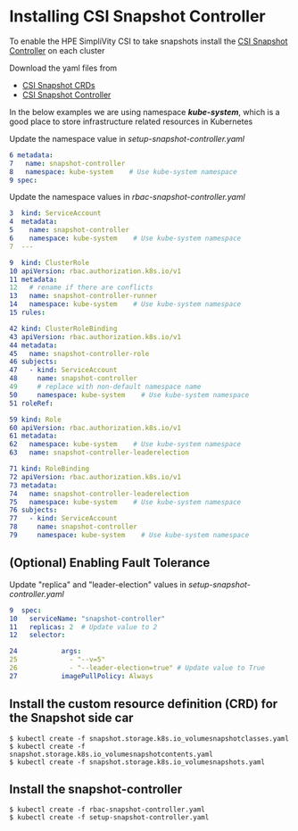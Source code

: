 <!-- markdownlint-disable MD014 -->
# Installing CSI Snapshot Controller

To enable the HPE SimpliVity CSI to take snapshots install the [CSI Snapshot Controller](https://github.com/kubernetes-csi/external-snapshotter) on each cluster

Download the yaml files from

- [CSI Snapshot CRDs](https://github.com/kubernetes-csi/external-snapshotter/tree/master/config/crd)
- [CSI Snapshot Controller](https://github.com/kubernetes-csi/external-snapshotter/tree/master/deploy/kubernetes/snapshot-controller)

In the below examples we are using namespace ***kube-system***, which is a good place to store infrastructure related resources in Kubernetes

Update the namespace value in *setup-snapshot-controller.yaml*

```yaml
6 metadata:
7   name: snapshot-controller
8   namespace: kube-system    # Use kube-system namespace
9 spec:
```

Update the namespace values in *rbac-snapshot-controller.yaml*

```yaml
3  kind: ServiceAccount
4  metadata:
5    name: snapshot-controller
6    namespace: kube-system    # Use kube-system namespace
7  ---
```

```yaml
9  kind: ClusterRole
10 apiVersion: rbac.authorization.k8s.io/v1
11 metadata:
12   # rename if there are conflicts
13   name: snapshot-controller-runner
14   namespace: kube-system    # Use kube-system namespace
15 rules:
```

```yaml
42 kind: ClusterRoleBinding
43 apiVersion: rbac.authorization.k8s.io/v1
44 metadata:
45   name: snapshot-controller-role
46 subjects:
47   - kind: ServiceAccount
48     name: snapshot-controller
49     # replace with non-default namespace name
50     namespace: kube-system    # Use kube-system namespace
51 roleRef:
```

```yaml
59 kind: Role
60 apiVersion: rbac.authorization.k8s.io/v1
61 metadata:
62   namespace: kube-system    # Use kube-system namespace
63   name: snapshot-controller-leaderelection
```

```yaml
71 kind: RoleBinding
72 apiVersion: rbac.authorization.k8s.io/v1
73 metadata:
74   name: snapshot-controller-leaderelection
75   namespace: kube-system    # Use kube-system namespace
76 subjects:
77   - kind: ServiceAccount
78     name: snapshot-controller
79     namespace: kube-system    # Use kube-system namespace
```

## (Optional) Enabling Fault Tolerance

Update "replica" and "leader-election" values in *setup-snapshot-controller.yaml*

```yaml
9  spec:
10   serviceName: "snapshot-controller"
11   replicas: 2  # Update value to 2
12   selector:
```

```yaml
24           args:
25             - "--v=5"
26             - "--leader-election=true" # Update value to True
27           imagePullPolicy: Always
```

## Install the custom resource definition (CRD) for the Snapshot side car

```text
$ kubectl create -f snapshot.storage.k8s.io_volumesnapshotclasses.yaml
$ kubectl create -f snapshot.storage.k8s.io_volumesnapshotcontents.yaml
$ kubectl create -f snapshot.storage.k8s.io_volumesnapshots.yaml
```

## Install the snapshot-controller

```text
$ kubectl create -f rbac-snapshot-controller.yaml
$ kubectl create -f setup-snapshot-controller.yaml
```
